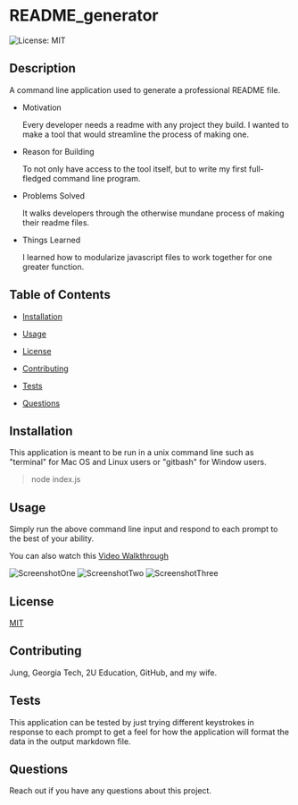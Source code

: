 # README_generator  

  

  ![License: MIT](https://img.shields.io/badge/License-MIT-yellow.svg)
  ## Description  

  

  A command line application used to generate a professional README file.  

  * Motivation  

    Every developer needs a readme with any project they build. I wanted to make a tool that would streamline the process of making one.  

  * Reason for Building  

    To not only have access to the tool itself, but to write my first full-fledged command line program.  

  * Problems Solved  

    It walks developers through the otherwise mundane process of making their readme files.  

  * Things Learned  

    I learned how to modularize javascript files to work together for one greater function.  

  

  ## Table of Contents  

  

  * [Installation](#installation)  

  * [Usage](#usage)  

  * [License](#license)  

  * [Contributing](#contributing)  

  * [Tests](#tests)  

  * [Questions](#questions)  

  

  ## Installation  

  

  This application is meant to be run in a unix command line such as "terminal" for Mac OS and Linux users or "gitbash" for Window users.  

  

  > node index.js  

  

  ## Usage  

  

  Simply run the above command line input and respond to each prompt to the best of your ability.

  You can also watch this [Video Walkthrough](https://drive.google.com/file/d/145gF7vAXcNt8LeeHQOJCevKTdwZ2MVxV/view)

  ![ScreenshotOne](./assets/terminal_prompt.png)
  ![ScreenshotTwo](./assets/rawData-MD.png)
  ![ScreenshotThree](./assets/formatted-MD.png)

  ## License  

  

  [MIT](https://opensource.org/licenses/MIT)  

  

  ## Contributing  

  

  Jung, Georgia Tech, 2U Education, GitHub, and my wife.  

  

  ## Tests  

  

  This application can be tested by just trying different keystrokes in response to each prompt to get a feel for how the application will format the data in the output markdown file.  

  

  ## Questions  

  

  Reach out if you have any questions about this project.
